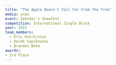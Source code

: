 ```yaml
---
title: "The Apple Doesn't Fall Far From the Tree"
media: snow
event: Zehnder's Snowfest
competition: International Single Block
year: 2015
team_members:
  - Eric Hutchinson
  - Derek Sapikowski
  - Brandon Behm
awards: 
- 3rd Place
---
```



